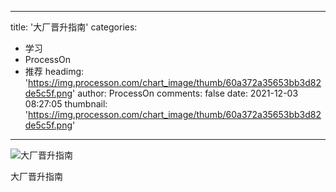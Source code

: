 
---
title: '大厂晋升指南'
categories: 
 - 学习
 - ProcessOn
 - 推荐
headimg: 'https://img.processon.com/chart_image/thumb/60a372a35653bb3d82de5c5f.png'
author: ProcessOn
comments: false
date: 2021-12-03 08:27:05
thumbnail: 'https://img.processon.com/chart_image/thumb/60a372a35653bb3d82de5c5f.png'
---

<div>   
<img class="thumb" alt="大厂晋升指南" src="https://img.processon.com/chart_image/thumb/60a372a35653bb3d82de5c5f.png" referrerpolicy="no-referrer">
<p>大厂晋升指南</p>  
</div>
            